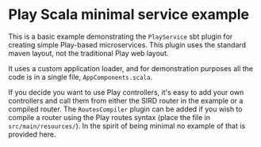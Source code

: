 # Play Scala minimal service example

This is a basic example demonstrating the `PlayService` sbt plugin for creating simple Play-based microservices. This plugin uses the standard maven layout, not the traditional Play web layout.

It uses a custom application loader, and for demonstration purposes all the code is in a single file, `AppComponents.scala`.

If you decide you want to use Play controllers, it's easy to add your own controllers and call them from either the SIRD router in the example or a compiled router. The `RoutesCompiler` plugin can be added if you wish to compile a router using the Play routes syntax (place the file in `src/main/resources/`). In the spirit of being minimal no example of that is provided here.
